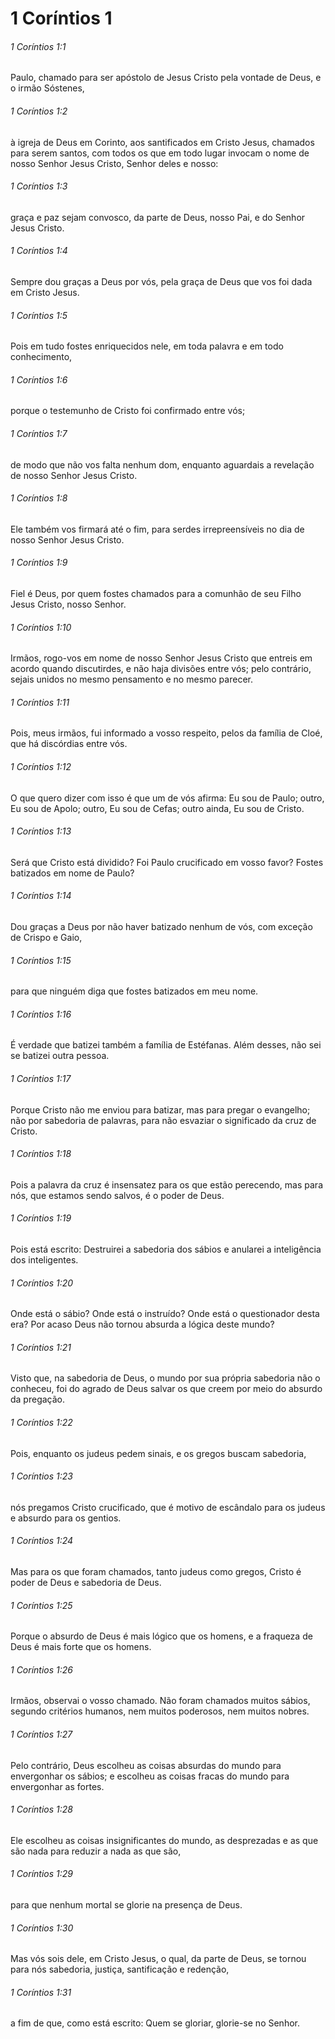 # 1 Coríntios 1

###### 1 Coríntios 1:1

Paulo, chamado para ser apóstolo de Jesus Cristo pela vontade de Deus, e o irmão Sóstenes,

###### 1 Coríntios 1:2

à igreja de Deus em Corinto, aos santificados em Cristo Jesus, chamados para serem santos, com todos os que em todo lugar invocam o nome de nosso Senhor Jesus Cristo, Senhor deles e nosso:

###### 1 Coríntios 1:3

graça e paz sejam convosco, da parte de Deus, nosso Pai, e do Senhor Jesus Cristo.

###### 1 Coríntios 1:4

Sempre dou graças a Deus por vós, pela graça de Deus que vos foi dada em Cristo Jesus.

###### 1 Coríntios 1:5

Pois em tudo fostes enriquecidos nele, em toda palavra e em todo conhecimento,

###### 1 Coríntios 1:6

porque o testemunho de Cristo foi confirmado entre vós;

###### 1 Coríntios 1:7

de modo que não vos falta nenhum dom, enquanto aguardais a revelação de nosso Senhor Jesus Cristo.

###### 1 Coríntios 1:8

Ele também vos firmará até o fim, para serdes irrepreensíveis no dia de nosso Senhor Jesus Cristo.

###### 1 Coríntios 1:9

Fiel é Deus, por quem fostes chamados para a comunhão de seu Filho Jesus Cristo, nosso Senhor.

###### 1 Coríntios 1:10

Irmãos, rogo-vos em nome de nosso Senhor Jesus Cristo que entreis em acordo quando discutirdes, e não haja divisões entre vós; pelo contrário, sejais unidos no mesmo pensamento e no mesmo parecer.

###### 1 Coríntios 1:11

Pois, meus irmãos, fui informado a vosso respeito, pelos da família de Cloé, que há discórdias entre vós.

###### 1 Coríntios 1:12

O que quero dizer com isso é que um de vós afirma: Eu sou de Paulo; outro, Eu sou de Apolo; outro, Eu sou de Cefas; outro ainda, Eu sou de Cristo.

###### 1 Coríntios 1:13

Será que Cristo está dividido? Foi Paulo crucificado em vosso favor? Fostes batizados em nome de Paulo?

###### 1 Coríntios 1:14

Dou graças a Deus por não haver batizado nenhum de vós, com exceção de Crispo e Gaio,

###### 1 Coríntios 1:15

para que ninguém diga que fostes batizados em meu nome.

###### 1 Coríntios 1:16

É verdade que batizei também a família de Estéfanas. Além desses, não sei se batizei outra pessoa.

###### 1 Coríntios 1:17

Porque Cristo não me enviou para batizar, mas para pregar o evangelho; não por sabedoria de palavras, para não esvaziar o significado da cruz de Cristo.

###### 1 Coríntios 1:18

Pois a palavra da cruz é insensatez para os que estão perecendo, mas para nós, que estamos sendo salvos, é o poder de Deus.

###### 1 Coríntios 1:19

Pois está escrito: Destruirei a sabedoria dos sábios e anularei a inteligência dos inteligentes.

###### 1 Coríntios 1:20

Onde está o sábio? Onde está o instruído? Onde está o questionador desta era? Por acaso Deus não tornou absurda a lógica deste mundo?

###### 1 Coríntios 1:21

Visto que, na sabedoria de Deus, o mundo por sua própria sabedoria não o conheceu, foi do agrado de Deus salvar os que creem por meio do absurdo da pregação.

###### 1 Coríntios 1:22

Pois, enquanto os judeus pedem sinais, e os gregos buscam sabedoria,

###### 1 Coríntios 1:23

nós pregamos Cristo crucificado, que é motivo de escândalo para os judeus e absurdo para os gentios.

###### 1 Coríntios 1:24

Mas para os que foram chamados, tanto judeus como gregos, Cristo é poder de Deus e sabedoria de Deus.

###### 1 Coríntios 1:25

Porque o absurdo de Deus é mais lógico que os homens, e a fraqueza de Deus é mais forte que os homens.

###### 1 Coríntios 1:26

Irmãos, observai o vosso chamado. Não foram chamados muitos sábios, segundo critérios humanos, nem muitos poderosos, nem muitos nobres.

###### 1 Coríntios 1:27

Pelo contrário, Deus escolheu as coisas absurdas do mundo para envergonhar os sábios; e escolheu as coisas fracas do mundo para envergonhar as fortes.

###### 1 Coríntios 1:28

Ele escolheu as coisas insignificantes do mundo, as desprezadas e as que são nada para reduzir a nada as que são,

###### 1 Coríntios 1:29

para que nenhum mortal se glorie na presença de Deus.

###### 1 Coríntios 1:30

Mas vós sois dele, em Cristo Jesus, o qual, da parte de Deus, se tornou para nós sabedoria, justiça, santificação e redenção,

###### 1 Coríntios 1:31

a fim de que, como está escrito: Quem se gloriar, glorie-se no Senhor.

